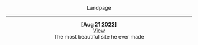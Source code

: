 <div align='center'>
  Landpage

  ---

  __[Aug 21 2022]__  
  [View](https://alaanvv-nasa.netlify.app)  
  The most beautiful site he ever made
</div>
